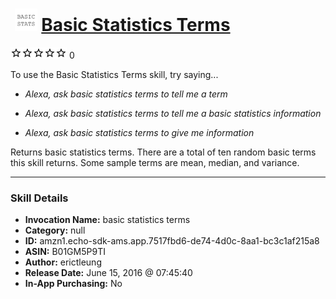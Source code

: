 # &nbsp;<img src="skill_icon" alt="Basic Statistics Terms icon" width="36"> [Basic Statistics Terms](http://alexa.amazon.com/#skills/amzn1.echo-sdk-ams.app.7517fbd6-de74-4d0c-8aa1-bc3c1af215a8)
![0 stars](../../images/ic_star_border_black_18dp_1x.png)![0 stars](../../images/ic_star_border_black_18dp_1x.png)![0 stars](../../images/ic_star_border_black_18dp_1x.png)![0 stars](../../images/ic_star_border_black_18dp_1x.png)![0 stars](../../images/ic_star_border_black_18dp_1x.png) 0

To use the Basic Statistics Terms skill, try saying...

* *Alexa, ask basic statistics terms to tell me a term*

* *Alexa, ask basic statistics terms to tell me a basic statistics information*

* *Alexa, ask basic statistics terms to give me information*

Returns basic statistics terms. There are a total of ten random basic terms this skill returns. Some sample terms are mean, median, and variance.

***

### Skill Details

* **Invocation Name:** basic statistics terms
* **Category:** null
* **ID:** amzn1.echo-sdk-ams.app.7517fbd6-de74-4d0c-8aa1-bc3c1af215a8
* **ASIN:** B01GM5P9TI
* **Author:** erictleung
* **Release Date:** June 15, 2016 @ 07:45:40
* **In-App Purchasing:** No
